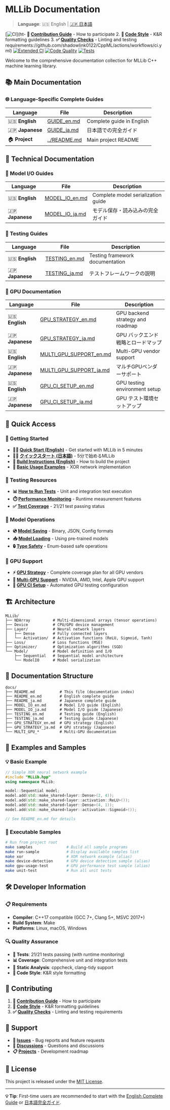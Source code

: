 # MLLib Documentation

> **Language**: 🇺🇸 English | [🇯🇵 日本語](README_ja.md)

[![CI](https://github.com/shadowlink0122/CppML/workflows/CI/badge.svg)](ht- **📖 [Contribution Guide](GUIDE_en.md#-contributing)** - How to participate
2. **🎨 [Code Style](GUIDE_en.md#code-style)** - K&R formatting guidelines
3. **✅ [Quality Checks](GUIDE_en.md#code-quality)** - Linting and testing requirements://github.com/shadowlink0122/CppML/actions/workflows/ci.yml)
[![Extended CI](https://github.com/shadowlink0122/CppML/workflows/Extended%20CI/badge.svg)](https://github.com/shadowlink0122/CppML/actions/workflows/extended-ci.yml)
[![Code Quality](https://img.shields.io/badge/code%20style-K%26R-blue.svg)](https://en.wikipedia.org/wiki/Indentation_style#K&R_style)
[![Tests](https://img.shields.io/badge/tests-21%2F21_passing-brightgreen.svg)](#testing)

Welcome to the comprehensive documentation collection for MLLib C++ machine learning library.

## 📚 Main Documentation

### 🌐 Language-Specific Complete Guides

| Language | File | Description |
|----------|------|-------------|
| 🇺🇸 **English** | [GUIDE_en.md](GUIDE_en.md) | Complete guide in English |
| 🇯🇵 **Japanese** | [GUIDE_ja.md](GUIDE_ja.md) | 日本語での完全ガイド |
| 🏠 **Project** | [../README.md](../README.md) | Main project README |

## 🔧 Technical Documentation

### 💾 Model I/O Guides

| Language | File | Description |
|----------|------|-------------|
| 🇺🇸 **English** | [MODEL_IO_en.md](MODEL_IO_en.md) | Complete model serialization guide |
| 🇯🇵 **Japanese** | [MODEL_IO_ja.md](MODEL_IO_ja.md) | モデル保存・読み込みの完全ガイド |

### 🧪 Testing Guides

| Language | File | Description |
|----------|------|-------------|
| 🇺🇸 **English** | [TESTING_en.md](TESTING_en.md) | Testing framework documentation |
| 🇯🇵 **Japanese** | [TESTING_ja.md](TESTING_ja.md) | テストフレームワークの説明 |

### 🚀 GPU Documentation

| Language | File | Description |
|----------|------|-------------|
| 🇺🇸 **English** | [GPU_STRATEGY_en.md](GPU_STRATEGY_en.md) | GPU backend strategy and roadmap |
| 🇯🇵 **Japanese** | [GPU_STRATEGY_ja.md](GPU_STRATEGY_ja.md) | GPU バックエンド戦略とロードマップ |
| 🇺🇸 **English** | [MULTI_GPU_SUPPORT_en.md](MULTI_GPU_SUPPORT_en.md) | Multi-GPU vendor support |
| 🇯🇵 **Japanese** | [MULTI_GPU_SUPPORT_ja.md](MULTI_GPU_SUPPORT_ja.md) | マルチGPUベンダーサポート |
| 🇺🇸 **English** | [GPU_CI_SETUP_en.md](GPU_CI_SETUP_en.md) | GPU testing environment setup |
| 🇯🇵 **Japanese** | [GPU_CI_SETUP_ja.md](GPU_CI_SETUP_ja.md) | GPU テスト環境セットアップ |

## 🚀 Quick Access

### 📖 Getting Started

- **🏃‍♂️ [Quick Start (English)](GUIDE_en.md#-quick-start)** - Get started with MLLib in 5 minutes
- **🏃‍♀️ [クイックスタート (日本語)](GUIDE_ja.md#-クイックスタート)** - 5分で始めるMLLib
- **🔧 [Build Instructions (English)](GUIDE_en.md#build-and-test)** - How to build the project
- **🎯 [Basic Usage Examples](GUIDE_en.md#basic-usage)** - XOR network implementation

### 🧪 Testing Resources

- **📊 [How to Run Tests](TESTING_en.md)** - Unit and integration test execution
- **⏱️ [Performance Monitoring](TESTING_en.md#performance-monitoring)** - Runtime measurement features
- **✅ [Test Coverage](TESTING_en.md#test-coverage)** - 21/21 test passing status

### 💾 Model Operations

- **💿 [Model Saving](MODEL_IO_en.md#model-saving)** - Binary, JSON, Config formats
- **📥 [Model Loading](MODEL_IO_en.md#model-loading)** - Using pre-trained models
- **🔒 [Type Safety](MODEL_IO_en.md#type-safety)** - Enum-based safe operations

### 🚀 GPU Support

- **⚡ [GPU Strategy](GPU_STRATEGY_en.md)** - Complete coverage plan for all GPU vendors
- **🔧 [Multi-GPU Support](MULTI_GPU_SUPPORT_en.md)** - NVIDIA, AMD, Intel, Apple GPU support
- **🧪 [GPU CI Setup](GPU_CI_SETUP_en.md)** - Automated GPU testing configuration

## 🏗️ Architecture

```
MLLib/
├── NDArray          # Multi-dimensional arrays (tensor operations)
├── Device           # CPU/GPU device management
├── Layer/           # Neural network layers
│   ├── Dense        # Fully connected layers
│   └── Activation/  # Activation functions (ReLU, Sigmoid, Tanh)
├── Loss/            # Loss functions (MSE)
├── Optimizer/       # Optimization algorithms (SGD)
└── Model/           # Model definition and I/O
    ├── Sequential   # Sequential model architecture
    └── ModelIO      # Model serialization
```

## 📁 Documentation Structure

```
docs/
├── README.md           # This file (documentation index)
├── README_en.md        # English complete guide
├── README_ja.md        # Japanese complete guide
├── MODEL_IO_en.md      # Model I/O guide (English)
├── MODEL_IO_ja.md      # Model I/O guide (Japanese)
├── TESTING_en.md       # Testing guide (English)
├── TESTING_ja.md       # Testing guide (Japanese)
├── GPU_STRATEGY_en.md  # GPU strategy (English)
├── GPU_STRATEGY_ja.md  # GPU strategy (Japanese)
└── MULTI_GPU_*         # Multi-GPU documentation
```

## 🎯 Examples and Samples

### 💡 Basic Example

```cpp
// Simple XOR neural network example
#include "MLLib.hpp"
using namespace MLLib;

model::Sequential model;
model.add(std::make_shared<layer::Dense>(2, 4));
model.add(std::make_shared<layer::activation::ReLU>());
model.add(std::make_shared<layer::Dense>(4, 1));
model.add(std::make_shared<layer::activation::Sigmoid>());

// See README_en.md for details
```

### 🔧 Executable Samples

```bash
# Run from project root
make samples               # Build all sample programs
make run-sample            # Display available samples list
make xor                   # XOR network example (alias)
make device-detection      # GPU device detection sample (alias)
make gpu-usage-test        # GPU performance test sample (alias)
make unit-test             # Run all unit tests
```

## 🛠️ Developer Information

### 📋 Requirements

- **Compiler**: C++17 compatible (GCC 7+, Clang 5+, MSVC 2017+)
- **Build System**: Make
- **Platforms**: Linux, macOS, Windows

### 🔍 Quality Assurance

- **🧪 Tests**: 21/21 tests passing (with runtime monitoring)
- **📊 Coverage**: Comprehensive unit and integration tests
- **🔧 Static Analysis**: cppcheck, clang-tidy support
- **📝 Code Style**: K&R style formatting

## 🤝 Contributing

1. **📖 [Contribution Guide](README_en.md#-contributing)** - How to participate
2. **🎨 [Code Style](README_en.md#code-style)** - K&R formatting guidelines
3. **✅ [Quality Checks](README_en.md#code-quality)** - Linting and testing requirements

## 📧 Support

- **🐛 [Issues](https://github.com/shadowlink0122/CppML/issues)** - Bug reports and feature requests
- **💬 [Discussions](https://github.com/shadowlink0122/CppML/discussions)** - Questions and discussions
- **📋 [Projects](https://github.com/shadowlink0122/CppML/projects)** - Development roadmap

## 📄 License

This project is released under the [MIT License](../LICENSE).

---

**💡 Tip**: First-time users are recommended to start with the [English Complete Guide](GUIDE_en.md) or [日本語完全ガイド](GUIDE_ja.md).
